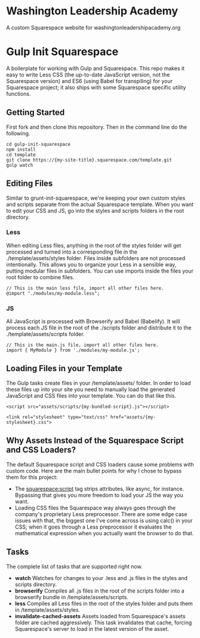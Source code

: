 # Washington Leadership Academy
A custom Squarespace website for washingtonleadershipacademy.org

# Gulp Init Squarespace

A boilerplate for working with Gulp and Squarespace. This repo makes it easy to write Less CSS (the up-to-date JavaScript version, not the Squarespace version) and ES6 (using Babel for transpiling) for your Squarespace project; it also ships with some Squarespace specific utility functions.

## Getting Started

First fork and then clone this repository. Then in the command line do the following.

    cd gulp-init-squarespace
    npm install
    cd template
    git clone https://{my-site-title}.squarespace.com/template.git
    gulp watch

## Editing Files

Similar to grunt-init-squarespace, we're keeping your own custom styles and scripts separate from the actual Squarespace template. When you want to edit your CSS and JS, go into the styles and scripts folders in the root directory.

### Less

When editing Less files, anything in the root of the styles folder will get processed and turned into a corresponding file in the ./template/assets/styles folder. Files inside subfolders are not processed intentionally. This allows you to organize your Less in a sensible way, putting modular files in subfolders. You can use imports inside the files your root folder to combine files.

    // This is the main less file, import all other files here.
    @import "./modules/my-module.less";

### JS

All JavaScript is processed with Browserify and Babel (Babelify). It will process each JS file in the root of the ./scripts folder and distribute it to the ./template/assets/scripts folder.

    // This is the main.js file, import all other files here.
    import { MyModule } from './modules/my-module.js';

## Loading Files in your Template

The Gulp tasks create files in your /template/assets/ folder. In order to load these files up into your site you need to manually load the generated JavaScript and CSS files into your template. You can do that like this.

    <script src="assets/scripts/{my-bundled-script}.js"></script>

    <link rel="stylesheet" type="text/css" href="assets/{my-stylesheet}.css">

## Why Assets Instead of the Squarespace Script and CSS Loaders?

The default Squarespace script and CSS loaders cause some problems with custom code. Here are the main bullet points for why I chose to bypass them for this project:

- The <squarespace:script> tag strips attributes, like async, for instance. Bypassing that gives you more freedom to load your JS the way you want.
- Loading CSS files the Squarespace way always goes through the company's proprietary Less preprocessor. There are some edge case issues with that, the biggest one I've come across is using calc() in your CSS; when it goes through a Less preprocessor it evaluates the mathematical expression when you actually want the browser to do that.

## Tasks

The complete list of tasks that are supported right now.

- **watch** Watches for changes to your .less and .js files in the styles and scripts directory.
- **browserify** Compiles all .js files in the root of the scripts folder into a browserify bundle in /template/assets/scripts.
- **less** Compiles all Less files in the root of the styles folder and puts them in /template/assets/styles.
- **invalidate-cached-assets** Assets loaded from Squarespace's assets folder are cached aggressively. This task invalidates that cache, forcing Squarespace's server to load in the latest version of the asset.